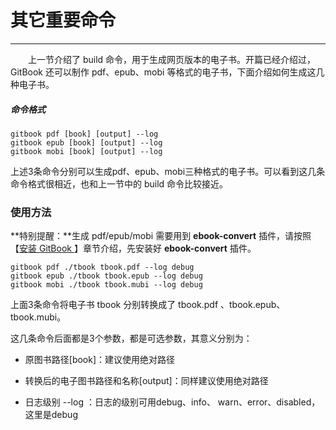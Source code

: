 # 其它重要命令

***

&emsp;&emsp;上一节介绍了 build 命令，用于生成网页版本的电子书。开篇已经介绍过，GitBook 还可以制作 pdf、epub、mobi 等格式的电子书，下面介绍如何生成这几种电子书。

##### 命令格式
```
gitbook pdf [book] [output] --log
gitbook epub [book] [output] --log
gitbook mobi [book] [output] --log

```
上述3条命令分别可以生成pdf、epub、mobi三种格式的电子书。可以看到这几条命令格式很相近，也和上一节中的 build 命令比较接近。


### 使用方法
**特别提醒：**生成 pdf/epub/mobi 需要用到 **ebook-convert** 插件，请按照【[安装 GitBook ][1]】章节介绍，先安装好  **ebook-convert** 插件。
```
gitbook pdf ./tbook tbook.pdf --log debug
gitbook epub ./tbook tbook.epub --log debug
gitbook mobi ./tbook tbook.mubi --log debug

```
上面3条命令将电子书 tbook 分别转换成了 tbook.pdf 、tbook.epub、tbook.mubi。

这几条命令后面都是3个参数，都是可选参数，其意义分别为：

* 原图书路径[book]：建议使用绝对路径

* 转换后的电子图书路径和名称[output]：同样建议使用绝对路径

* 日志级别 --log ：日志的级别可用debug、info、 warn、error、disabled，这里是debug


[1]:/base/gitbook.md